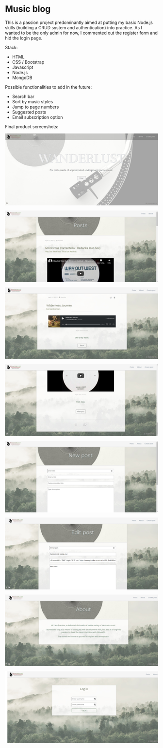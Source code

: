 # Music blog

This is a passion project predominantly aimed at putting my basic Node.js skills (building a CRUD system and authentication) into practice.
As I wanted to be the only admin for now, I commented out the register form and hid the login page.

Stack:
- HTML
- CSS / Bootstrap
- Javascript
- Node.js
- MongoDB

Possible functionalities to add in the future:
- Search bar
- Sort by music styles
- Jump to page numbers
- Suggested posts
- Email subscription option

Final product screenshots:

![Alt text](/screenshots/7.jpg?raw=true "preview")

![Alt text](/screenshots/8.jpg?raw=true "preview")

![Alt text](/screenshots/9.jpg?raw=true "preview")

![Alt text](/screenshots/14.jpg?raw=true "preview")

![Alt text](/screenshots/10.jpg?raw=true "preview")

![Alt text](/screenshots/12.jpg?raw=true "preview")

![Alt text](/screenshots/11.jpg?raw=true "preview")

![Alt text](/screenshots/13.jpg?raw=true "preview")
